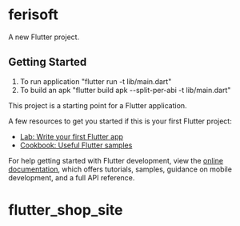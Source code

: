 # ferisoft

A new Flutter project.

## Getting Started

1) To run application "flutter run -t lib/main.dart"
2) To build an apk "flutter build apk --split-per-abi -t lib/main.dart"

This project is a starting point for a Flutter application.

A few resources to get you started if this is your first Flutter project:

- [Lab: Write your first Flutter app](https://docs.flutter.dev/get-started/codelab)
- [Cookbook: Useful Flutter samples](https://docs.flutter.dev/cookbook)

For help getting started with Flutter development, view the
[online documentation](https://docs.flutter.dev/), which offers tutorials,
samples, guidance on mobile development, and a full API reference.
# flutter_shop_site
